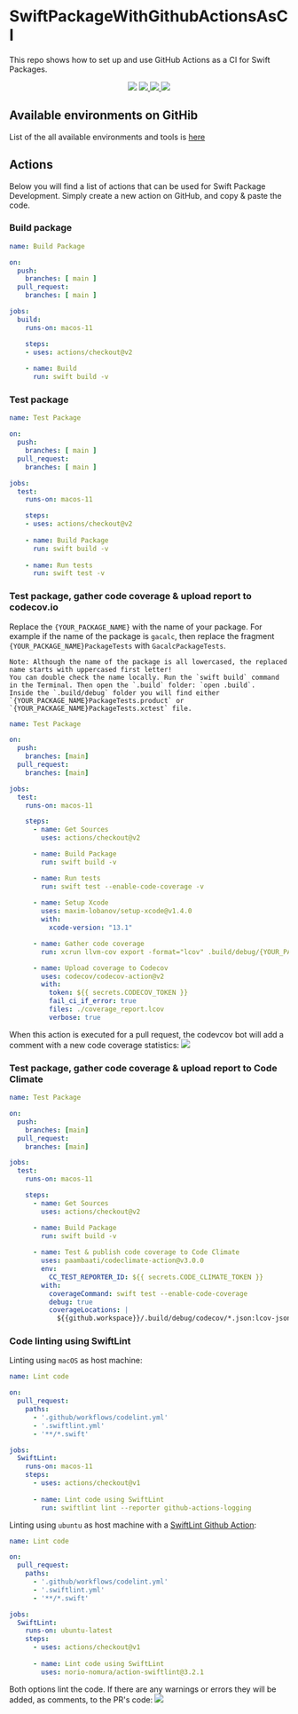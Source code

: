 # SwiftPackageWithGithubActionsAsCI

This repo shows how to set up and use GitHub Actions as a CI for Swift Packages.

<div align="center">
  <img src="https://img.shields.io/badge/language-Swift-orange" />
  <a href="https://github.com/mtynior/GACalc/actions/workflows/test_and_get_codecov.yml">
    <img src="https://github.com/mtynior/GACalc/actions/workflows/test_and_get_codecov.yml/badge.svg?branch=main"/>
  </a>
  <a href="https://codecov.io/gh/mtynior/SwiftPackageWithGithubActionsAsCI">
    <img src="https://codecov.io/gh/mtynior/SwiftPackageWithGithubActionsAsCI/branch/main/graph/badge.svg?token=3RFLGUK1VW"/>
  </a>  
  <a href="https://codeclimate.com/github/mtynior/SwiftPackageWithGithubActionsAsCI/test_coverage"><img src="https://api.codeclimate.com/v1/badges/e4b9b71dbd5c2f0afefc/test_coverage" />
  </a>
</div>

## Available environments on GitHib
List of the all available environments and tools is [here](https://github.com/actions/virtual-environments/blob/main/images/macos/macos-11-Readme.md)

## Actions
Below you will find a list of actions that can be used for Swift Package Development. Simply create a new action on GitHub, and copy & paste the code.

### Build package
```yaml
name: Build Package

on:
  push:
    branches: [ main ]
  pull_request:
    branches: [ main ]

jobs:
  build:
    runs-on: macos-11

    steps:
    - uses: actions/checkout@v2
        
    - name: Build
      run: swift build -v
``` 

### Test package
```yaml
name: Test Package

on:
  push:
    branches: [ main ]
  pull_request:
    branches: [ main ]

jobs:
  test:
    runs-on: macos-11

    steps:
    - uses: actions/checkout@v2
        
    - name: Build Package
      run: swift build -v
      
    - name: Run tests
      run: swift test -v
```

### Test package, gather code coverage  & upload report to codecov.io
Replace the `{YOUR_PACKAGE_NAME}` with the name of your package. For example if the name of the package is `gacalc`, then replace the fragment `{YOUR_PACKAGE_NAME}PackageTests` with `GacalcPackageTests`. 

```
Note: Although the name of the package is all lowercased, the replaced name starts with uppercased first letter!
You can double check the name locally. Run the `swift build` command in the Terminal. Then open the `.build` folder: `open .build`.
Inside the `.build/debug` folder you will find either `{YOUR_PACKAGE_NAME}PackageTests.product` or `{YOUR_PACKAGE_NAME}PackageTests.xctest` file.
```

```yaml
name: Test Package

on:
  push:
    branches: [main]
  pull_request:
    branches: [main]

jobs:
  test:
    runs-on: macos-11

    steps:
      - name: Get Sources
        uses: actions/checkout@v2

      - name: Build Package
        run: swift build -v

      - name: Run tests
        run: swift test --enable-code-coverage -v
      
      - name: Setup Xcode
        uses: maxim-lobanov/setup-xcode@v1.4.0
        with:
          xcode-version: "13.1"

      - name: Gather code coverage
        run: xcrun llvm-cov export -format="lcov" .build/debug/{YOUR_PACKAGE_NAME}PackageTests.xctest/Contents/MacOS/{YOUR_PACKAGE_NAME}PackageTests -instr-profile .build/debug/codecov/default.profdata > coverage_report.lcov

      - name: Upload coverage to Codecov
        uses: codecov/codecov-action@v2
        with:
          token: ${{ secrets.CODECOV_TOKEN }}
          fail_ci_if_error: true
          files: ./coverage_report.lcov
          verbose: true
```

When this action is executed for a pull request, the codevcov bot will add a comment with a new code coverage statistics:
<img src="https://user-images.githubusercontent.com/6362174/138331737-c70b6561-fcb9-42f0-be03-f33cc7ca6f22.png">

### Test package, gather code coverage & upload report to Code Climate
```yaml
name: Test Package

on:
  push:
    branches: [main]
  pull_request:
    branches: [main]

jobs:
  test:
    runs-on: macos-11

    steps:
      - name: Get Sources
        uses: actions/checkout@v2

      - name: Build Package
        run: swift build -v
        
      - name: Test & publish code coverage to Code Climate
        uses: paambaati/codeclimate-action@v3.0.0
        env:
          CC_TEST_REPORTER_ID: ${{ secrets.CODE_CLIMATE_TOKEN }}
        with:
          coverageCommand: swift test --enable-code-coverage
          debug: true
          coverageLocations: |
            ${{github.workspace}}/.build/debug/codecov/*.json:lcov-json
```

### Code linting using SwiftLint
Linting using `macOS` as host machine:
```yaml
name: Lint code

on:
  pull_request:
    paths:
      - '.github/workflows/codelint.yml'
      - '.swiftlint.yml'
      - '**/*.swift'

jobs:
  SwiftLint:
    runs-on: macos-11
    steps:
      - uses: actions/checkout@v1
      
      - name: Lint code using SwiftLint
        run: swiftlint lint --reporter github-actions-logging
```

Linting using `ubuntu` as host machine with a [SwiftLint Github Action](https://github.com/marketplace/actions/github-action-for-swiftlint):
```yaml
name: Lint code

on:
  pull_request:
    paths:
      - '.github/workflows/codelint.yml'
      - '.swiftlint.yml'
      - '**/*.swift'

jobs:
  SwiftLint:
    runs-on: ubuntu-latest
    steps:
      - uses: actions/checkout@v1
      
      - name: Lint code using SwiftLint
        uses: norio-nomura/action-swiftlint@3.2.1
```

Both options lint the code. If there are any warnings or errors they will be added, as comments, to the PR's code:
<img src="https://user-images.githubusercontent.com/6362174/138337201-7d3dde21-f888-4135-98e4-c212e2434e05.png">
